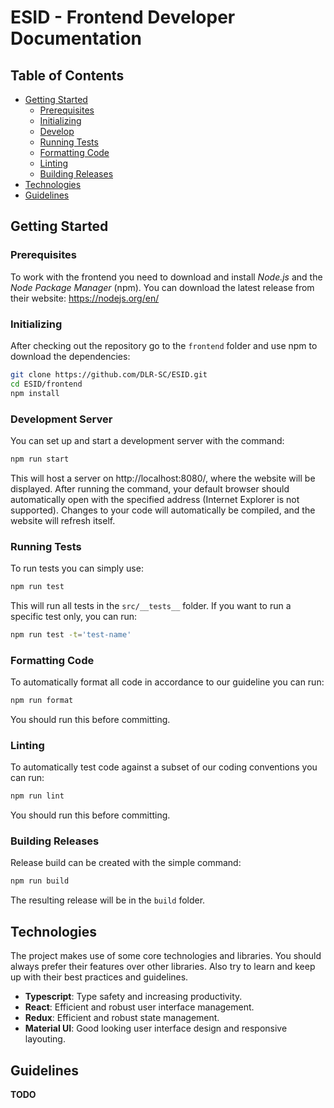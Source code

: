 # ESID - Frontend Developer Documentation

## Table of Contents

- [Getting Started](#getting-started)
  - [Prerequisites](#prerequisites)
  - [Initializing](#initializing)
  - [Develop](#development-server)
  - [Running Tests](#running-tests)
  - [Formatting Code](#formatting-code)
  - [Linting](#linting)
  - [Building Releases](#building-releases)
- [Technologies](#technologies)
- [Guidelines](#guidelines)

## Getting Started
### Prerequisites
To work with the frontend you need to download and install _Node.js_ and the _Node Package Manager_ (npm).
You can download the latest release from their website: https://nodejs.org/en/

### Initializing
After checking out the repository go to the `frontend` folder and use npm to download the dependencies:
```bash
git clone https://github.com/DLR-SC/ESID.git
cd ESID/frontend
npm install
```

### Development Server
You can set up and start a development server with the command:
```bash
npm run start
```
This will host a server on http://localhost:8080/, where the website will be displayed.
After running the command, your default browser should automatically open with the specified address (Internet Explorer is not supported).
Changes to your code will automatically be compiled, and the website will refresh itself.

### Running Tests
To run tests you can simply use:
```bash
npm run test
```
This will run all tests in the `src/__tests__` folder.
If you want to run a specific test only, you can run:
```bash
npm run test -t='test-name'
```

### Formatting Code
To automatically format all code in accordance to our guideline you can run:
```bash
npm run format
```
You should run this before committing.

### Linting
To automatically test code against a subset of our coding conventions you can run:
```bash
npm run lint
```
You should run this before committing.

### Building Releases
Release build can be created with the simple command:
```bash
npm run build
```
The resulting release will be in the `build` folder.

## Technologies
The project makes use of some core technologies and libraries.
You should always prefer their features over other libraries.
Also try to learn and keep up with their best practices and guidelines.
- **Typescript**: Type safety and increasing productivity.
- **React**: Efficient and robust user interface management.
- **Redux**: Efficient and robust state management.
- **Material UI**: Good looking user interface design and responsive layouting.

## Guidelines
**TODO**